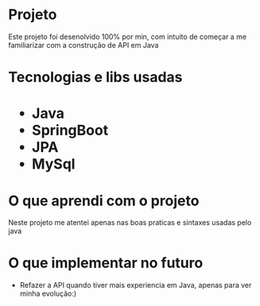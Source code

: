 <h1>Projeto</h1>

Este projeto foi desenolvido 100% por min, com intuito de começar a me familiarizar com a construção de API em Java


<h1>Tecnologias e libs usadas<h1>
  
  <ul>
    <li>Java</li>
    <li>SpringBoot</li>
    <li>JPA</li>
    <li>MySql</li>
  </ul>
  
 <h1>O que aprendi com o projeto</h1>
 <p>Neste projeto me atentei apenas nas boas praticas e sintaxes usadas pelo java</p>
 
 <h1>O que implementar no futuro</h1>
 
   <ul>
    <li>Refazer a API quando tiver mais experiencia em Java, apenas para ver minha evolução:)</li>
  </ul>
